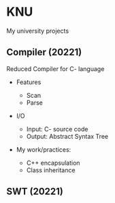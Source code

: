 KNU
===========
 My university projects

## Compiler (20221)
Reduced Compiler for C- language  

- Features   
  - Scan
  - Parse

- I/O
  - Input: C- source code
  - Output: Abstract Syntax Tree   

- My work/practices:   
  - C++ encapsulation
  - Class inheritance

## SWT (20221)
